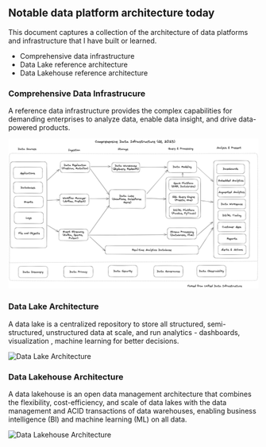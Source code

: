## Notable data platform architecture today

This document captures a collection of the architecture of data platforms and infrastructure that I have built or learned. 
* Comprehensive data infrastructure 
* Data Lake reference architecture
* Data Lakehouse reference architecture

### Comprehensive Data Infrastrucure
A reference data infrastructure provides the complex capabilities for demanding enterprises to analyze data, enable data insight, and drive data-powered products. 


![Comprehensive Data Infrastructure](/img/ComprehensiveDataInfrastructureQ12023.png)

### Data Lake Architecture 
A data lake is a centralized repository to store all structured, semi-structured, unstructured data at scale, and run analytics - dashboards, visualization , machine learning for better decisions. 

![Data Lake Architecture](/img/DataLakeArchitectureQ12023.jpg)

### Data Lakehouse Architecture 
A data lakehouse is an open data management architecture that combines the flexibility, cost-efficiency, and scale of data lakes with the data management and ACID transactions of data warehouses, enabling business intelligence (BI) and machine learning (ML) on all data.

![Data Lakehouse Architecture](/img/DataLakehouseArchitectureQ12023.png)
